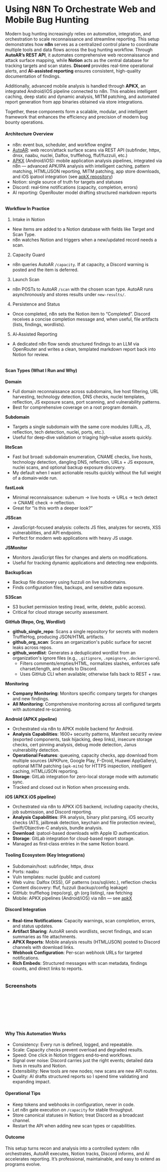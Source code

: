 # Using N8N To Orchestrate Web and Mobile Bug Hunting

Modern bug hunting increasingly relies on automation, integration, and orchestration to scale reconnaissance and streamline reporting. This setup demonstrates how **n8n** serves as a centralized control plane to coordinate multiple tools and data flows across the bug hunting workflow. Through **AutoAR’s REST API**, it automates comprehensive web reconnaissance and attack surface mapping, while **Notion** acts as the central database for tracking targets and scan states. **Discord** provides real-time operational alerts, and **AI-assisted reporting** ensures consistent, high-quality documentation of findings.

Additionally, advanced mobile analysis is handled through **APKX**, an integrated Android/iOS pipeline connected to n8n. This enables intelligent caching, deep static and dynamic analysis, MITM patching, and automated report generation from app binaries obtained via store integrations.

Together, these components form a scalable, modular, and intelligent framework that enhances the efficiency and precision of modern bug bounty operations.

#### Architecture Overview

* n8n: event bus, scheduler, and workflow engine
* [AutoAR](https://github.com/h0tak88r/AutoAR): web recon/attack surface scans via REST API (subfinder, httpx, dnsx, naabu, nuclei, Dalfox, trufflehog, ffuf/fuzzuli, etc.)
* [APKX](https://github.com/h0tak88r/apkX) (Android/iOS): mobile application analysis pipelines, integrated via n8n — advanced APK/IPA analysis with intelligent caching, pattern matching, HTML/JSON reporting, MITM patching, app store downloads, and iOS ipatool integration (see [apkX repository](https://github.com/h0tak88r/apkX))
* Notion: single source of truth for targets and statuses
* Discord: real‑time notifications (capacity, completion, errors)
* AI reporting: OpenRouter model drafting structured markdown reports

<figure><img src="../.gitbook/assets/image (346).png" alt=""><figcaption></figcaption></figure>

#### Workflow In Practice

1. Intake in Notion

* New items are added to a Notion database with fields like Target and Scan Type.
* n8n watches Notion and triggers when a new/updated record needs a scan.

2. Capacity Guard

* n8n queries AutoAR `/capacity`. If at capacity, a Discord warning is posted and the item is deferred.

3. Launch Scan

* n8n POSTs to AutoAR `/scan` with the chosen scan type. AutoAR runs asynchronously and stores results under `new-results/`.

4. Persistence and Status

* Once completed, n8n sets the Notion item to “Completed”. Discord receives a concise completion message and, when useful, file artifacts (lists, findings, wordlists).

5. AI‑Assisted Reporting

* A dedicated n8n flow sends structured findings to an LLM via OpenRouter and writes a clean, templated markdown report back into Notion for review.

<figure><img src="../.gitbook/assets/image (347).png" alt=""><figcaption></figcaption></figure>

#### Scan Types (What I Run and Why)

**Domain**

* Full domain reconnaissance across subdomains, live host filtering, URL harvesting, technology detection, DNS checks, nuclei templates, reflection, JS exposure scans, port scanning, and vulnerability patterns.
* Best for comprehensive coverage on a root program domain.

**Subdomain**

* Targets a single subdomain with the same core modules (URLs, JS, reflection, tech detection, nuclei, ports, etc.).
* Useful for deep‑dive validation or triaging high‑value assets quickly.

**liteScan**

* Fast but broad: subdomain enumeration, CNAME checks, live hosts, technology detection, dangling DNS, reflection, URLs + JS exposure, nuclei scans, and optional backup exposure discovery.
* My default when I want actionable results quickly without the full weight of a domain‑wide run.

**fastLook**

* Minimal reconnaissance: subenum → live hosts → URLs → tech detect → CNAME check → reflection.
* Great for “is this worth a deeper look?”

**JSScan**

* JavaScript-focused analysis: collects JS files, analyzes for secrets, XSS vulnerabilities, and API endpoints.
* Perfect for modern web applications with heavy JS usage.

**JSMonitor**

* Monitors JavaScript files for changes and alerts on modifications.
* Useful for tracking dynamic applications and detecting new endpoints.

**BackupScan**

* Backup file discovery using fuzzuli on live subdomains.
* Finds configuration files, backups, and sensitive data exposure.

**S3Scan**

* S3 bucket permission testing (read, write, delete, public access).
* Critical for cloud storage security assessment.

**GitHub (Repo, Org, Wordlist)**

* **github\_single\_repo**: Scans a single repository for secrets with modern TruffleHog, producing JSON/HTML artifacts.
* **github\_org\_scan**: Scans an organization's public surface for secret leaks across repos.
* **github\_wordlist**: Generates a deduplicated wordlist from an organization's ignore files (e.g., `.gitignore`, `.npmignore`, `.dockerignore`).
  * Filters comments/empties/HTML, normalizes slashes, enforces safe charset/length, and sends to Discord.
  * Uses GitHub CLI when available; otherwise falls back to REST + raw.

**Monitoring**

* **Company Monitoring**: Monitors specific company targets for changes and new findings.
* **All Monitoring**: Comprehensive monitoring across all configured targets with automated re-scanning.

**Android (APKX pipeline)**

* Orchestrated via n8n to APKX mobile backend for Android.
* **Analysis Capabilities**: 1600+ security patterns, Manifest security review (exported components, task hijacking, deep links), insecure storage checks, cert pinning analysis, debug mode detection, Janus vulnerability detection.
* **Operational Features**: queueing, capacity checks, app download from multiple sources (APKPure, Google Play, F-Droid, Huawei AppGallery), optional MITM patching (`apk-mitm`) for HTTPS inspection, intelligent caching, HTML/JSON reporting.
* **Storage**: GitLab integration for zero-local storage mode with automatic sync.
* Tracked and closed out in Notion when processing ends.

**iOS (APKX iOS pipeline)**

* Orchestrated via n8n to APKX iOS backend, including capacity checks, job submission, and Discord reporting.
* **Analysis Capabilities**: IPA analysis, binary plist parsing, iOS security checks (ATS, jailbreak detection, keychain and file protection review), Swift/Objective-C analysis, bundle analysis.
* **Download**: ipatool-based downloads with Apple ID authentication.
* **Storage**: GitLab integration for cloud-based report storage.
* Managed as first‑class entries in the same Notion board.

#### Tooling Ecosystem (Key Integrations)

* Subdomain/host: subfinder, httpx, dnsx
* Ports: naabu
* Vuln templates: nuclei (public and custom)
* Web vulns: Dalfox (XSS), GF patterns (xss/sqli/etc.), reflection checks
* Content discovery: ffuf, fuzzuli (backup/config leakage)
* GitHub: trufflehog (repo/org), gh (org listing), raw fetching
* Mobile: APKX pipelines (Android/iOS) via n8n — see [apkX](https://github.com/h0tak88r/apkX)

#### Discord Integration

* **Real-time Notifications**: Capacity warnings, scan completion, errors, and status updates.
* **Artifact Sharing**: AutoAR sends wordlists, secret findings, and scan summaries as file attachments.
* **APKX Reports**: Mobile analysis results (HTML/JSON) posted to Discord channels with download links.
* **Webhook Configuration**: Per-scan webhook URLs for targeted notifications.
* **Rich Embeds**: Structured messages with scan metadata, findings counts, and direct links to reports.

<figure><img src="../.gitbook/assets/image (349).png" alt=""><figcaption></figcaption></figure>

### Screenshots

<figure><img src="../.gitbook/assets/image (350).png" alt=""><figcaption></figcaption></figure>

<figure><img src="../.gitbook/assets/image (351).png" alt=""><figcaption></figcaption></figure>

<figure><img src="../.gitbook/assets/image (352).png" alt=""><figcaption></figcaption></figure>

<figure><img src="../.gitbook/assets/image (353).png" alt=""><figcaption></figcaption></figure>

<figure><img src="../.gitbook/assets/image (354).png" alt=""><figcaption></figcaption></figure>

<figure><img src="../.gitbook/assets/image (355).png" alt=""><figcaption></figcaption></figure>

<figure><img src="../.gitbook/assets/image (356).png" alt=""><figcaption></figcaption></figure>

<figure><img src="../.gitbook/assets/image (357).png" alt=""><figcaption></figcaption></figure>

#### Why This Automation Works

* Consistency: Every run is defined, logged, and repeatable.
* Scale: Capacity checks prevent overload and degraded results.
* Speed: One click in Notion triggers end‑to‑end workflows.
* Signal over noise: Discord carries just the right events; detailed data lives in results and Notion.
* Extensibility: New tools are new nodes; new scans are new API routes.
* Quality: AI drafts structured reports so I spend time validating and expanding impact.

#### Operational Tips

* Keep tokens and webhooks in configuration, never in code.
* Let n8n gate execution on `/capacity` for stable throughput.
* Store canonical statuses in Notion; treat Discord as a broadcast channel.
* Restart the API when adding new scan types or capabilities.

#### Outcome

This setup turns recon and analysis into a controlled system: n8n orchestrates, AutoAR executes, Notion tracks, Discord informs, and AI accelerates reporting. It’s professional, maintainable, and easy to extend as programs evolve.
